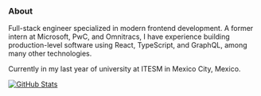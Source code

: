 ### About

Full-stack engineer specialized in modern frontend development. A former intern at Microsoft, PwC, and Omnitracs, I have experience building production-level software using React, TypeScript, and GraphQL, among many other technologies.

Currently in my last year of university at ITESM in Mexico City, Mexico.

[![GitHub Stats](https://github-readme-stats.vercel.app/api?username=hreyesm&hide=issues&count_private=true&show_icons=true&theme=nord)](https://hectorreyes.me)
